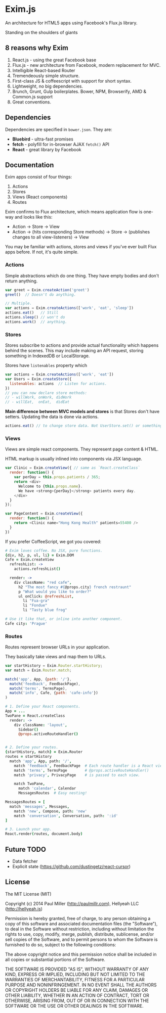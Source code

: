 # Exim.js

An architecture for HTML5 apps using Facebook's Flux.js library.

Standing on the shoulders of giants

## 8 reasons why Exim

1. React.js - using the great Facebook base
2. Flux.js - new architecture from Facebook, modern replacement for MVC.
3. Intelligible React-based Router
4. Tremendeously simple structure.
5. First-class JS & coffeescript with support for short syntax.
6. Lightweight, no big dependencies.
7. Brunch, Grunt, Gulp boilerplates. Bower, NPM, Browserify, AMD & Common.js support
8. Great conventions.

## Dependencies

Dependencies are specified in `bower.json`. They are:

- **Bluebird** - ultra-fast promises
- **fetch** - polyfill for in-browser AJAX `fetch()` API
- **React** - great library by Facebook

## Documentation

Exim apps consist of four things:

1. Actions
2. Stores
3. Views (React components)
4. Routes

Exim confirms to Flux architecture, which means application flow is one-way and looks like this:

- Action -> Store -> View
- Action -> (hits corresponding Store methods) -> Store -> (publishes changes to all view-listeners) -> View

You may be familiar with actions, stores and views if you've ever built Flux apps before. If not, it's quite simple.

### Actions

Simple abstractions which do one thing. They have empty bodies and don't return anything.

```javascript
var greet = Exim.createAction('greet')
greet()  // Doesn't do anything.

// Multiple.
var actions = Exim.createActions(['work', 'eat', 'sleep'])
actions.eat()   // Still
actions.sleep() // won't do
actions.work()  // anything.
```

### Stores

Stores subscribe to actions and provide actual functionality which happens behind the scenes. This may include making an API request, storing something in IndexedDB or LocalStorage.

Stores have `listenables` property which

```javascript
var actions = Exim.createActions(['work', 'eat'])
var Users = Exim.createStore({
  listenables: actions  // Listen for actions.
})
// you can now declare store methods:
// - willWork, onWork, didWork
// - willEat,  onEat,  didEat
```

**Main difference between MVC models and stores** is that Stores don't have setters. Updating the data is done via actions.

```javascript
actions.eat() // to change store data. Not UserStore.set() or something.
```

### Views

Views are simple react components. They represent page content & HTML.

HTML markup is usually inlined into components via JSX language.

```javascript
var Clinic = Exim.createView({ // same as `React.createClass`
  render: function() {
    var perDay = this.props.patients / 365;
    return <div>
      Welcome to {this.props.name}.
      We have <strong>{perDay}</strong> patients every day.
    </div>
  }
});

var PageContent = Exim.createView({
  render: function() {
    return <Clinic name="Hong Kong Health" patients=55400 />
  }
})
```

If you prefer CoffeeScript, we got you covered:

```coffeescript
# Exim loves coffee. No JSX, pure functions.
{div, h2, p, ul, li} = Exim.DOM
Cafe = Exim.createView
  refreshList: ->
    actions.refreshList()

  render: ->
    div className: "red cafe",
      h2 "The most fancy #{@props.city} french restraunt"
      p "What would you like to order?"
      ul onClick: @refreshList,
        li "Fua-gra"
        li "Fondue"
        li "Tasty blue frog"

# Use it like that, or inline into another component.
Cafe city: 'Prague'
```

### Routes

Routes represent browser URLs in your application.

They basically take views and map them to URLs.

```javascript
var startHistory = Exim.Router.startHistory;
var match = Exim.Router.match;

match('app', App, {path: '/'},
  match('feedback', FeedbackPage),
  match('terms', TermsPage),
  match('info', Cafe, {path: 'cafe-info'})
)
```


```coffeescript
# 1. Define your React components.
App = ...
TwoPane = React.createClass
  render: ->
    div className: 'layout',
      Sidebar()
      @props.activeRouteHandler()


# 2. Define your routes.
{startHistory, match} = Exim.Router
routes = startHistory
  match 'app', App, path: '/',
    match 'feedback', FeedbackPage  # Each route handler is a React view
    match 'terms', TermsPage        # @props.activeRouteHandler()
    match 'privacy', PrivacyPage    # is passed to each view.

    match TwoPane,
      match 'calendar', Calendar
      MessagesRoutes  # Easy nesting!

MessagesRoutes = [
  match 'messages', Messages,
    match 'new', Compose, path: 'new'
    match 'conversation', Conversation, path: ':id'
]

# 3. Launch your app.
React.render(routes, document.body)

```

## Future TODO

- Data fetcher
- Explicit state (https://github.com/dustingetz/react-cursor)

## License

The MIT License (MIT)

Copyright (c) 2014 Paul Miller (http://paulmillr.com), Hellyeah LLC (http://hellyeah.is)

Permission is hereby granted, free of charge, to any person obtaining a copy of
this software and associated documentation files (the "Software"), to deal in
the Software without restriction, including without limitation the rights to
use, copy, modify, merge, publish, distribute, sublicense, and/or sell copies of
the Software, and to permit persons to whom the Software is furnished to do so,
subject to the following conditions:

The above copyright notice and this permission notice shall be included in all
copies or substantial portions of the Software.

THE SOFTWARE IS PROVIDED "AS IS", WITHOUT WARRANTY OF ANY KIND, EXPRESS OR
IMPLIED, INCLUDING BUT NOT LIMITED TO THE WARRANTIES OF MERCHANTABILITY, FITNESS
FOR A PARTICULAR PURPOSE AND NONINFRINGEMENT. IN NO EVENT SHALL THE AUTHORS OR
COPYRIGHT HOLDERS BE LIABLE FOR ANY CLAIM, DAMAGES OR OTHER LIABILITY, WHETHER
IN AN ACTION OF CONTRACT, TORT OR OTHERWISE, ARISING FROM, OUT OF OR IN
CONNECTION WITH THE SOFTWARE OR THE USE OR OTHER DEALINGS IN THE SOFTWARE.

